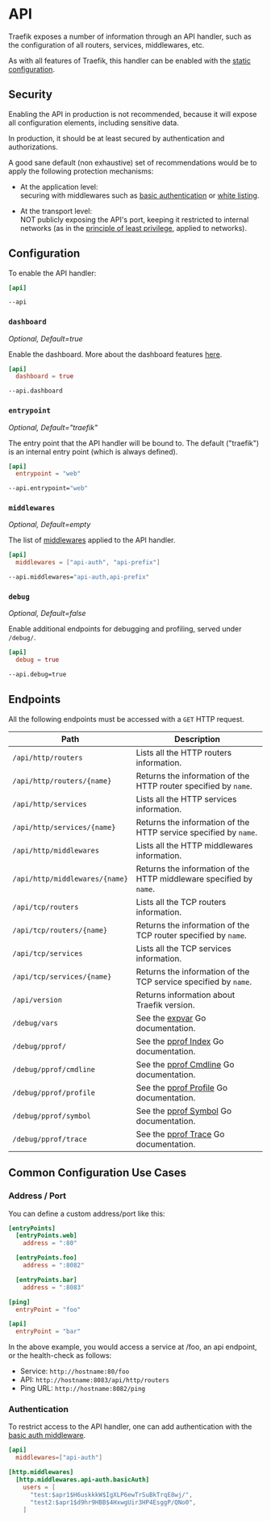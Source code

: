 # API

Traefik exposes a number of information through an API handler, such as the configuration of all routers, services, middlewares, etc.

As with all features of Traefik, this handler can be enabled with the [static configuration](../getting-started/configuration-overview.md#the-static-configuration).

## Security

Enabling the API in production is not recommended, because it will expose all configuration elements,
including sensitive data.

In production, it should be at least secured by authentication and authorizations.

A good sane default (non exhaustive) set of recommendations
would be to apply the following protection mechanisms:

* At the application level:  
  securing with middlewares such as [basic authentication](../middlewares/basicauth.md) or [white listing](../middlewares/ipwhitelist.md).

* At the transport level:  
  NOT publicly exposing the API's port,
  keeping it restricted to internal networks
  (as in the [principle of least privilege](https://en.wikipedia.org/wiki/Principle_of_least_privilege), applied to networks).

## Configuration

To enable the API handler:

```toml tab="File"
[api]
```

```bash tab="CLI"
--api
```

### `dashboard`

_Optional, Default=true_

Enable the dashboard. More about the dashboard features [here](./dashboard.md).

```toml tab="File"
[api]
  dashboard = true
```

```bash tab="CLI"
--api.dashboard
```

### `entrypoint`

_Optional, Default="traefik"_

The entry point that the API handler will be bound to.
The default ("traefik") is an internal entry point (which is always defined).

```toml tab="File"
[api]
  entrypoint = "web"
```

```bash tab="CLI"
--api.entrypoint="web"
```

### `middlewares`

_Optional, Default=empty_

The list of [middlewares](../middlewares/overview.md) applied to the API handler.

```toml tab="File"
[api]
  middlewares = ["api-auth", "api-prefix"]
```

```bash tab="CLI"
--api.middlewares="api-auth,api-prefix"
```

### `debug`

_Optional, Default=false_

Enable additional endpoints for debugging and profiling, served under `/debug/`.

```toml tab="File"
[api]
  debug = true
```

```bash tab="CLI"
--api.debug=true
```

## Endpoints

All the following endpoints must be accessed with a `GET` HTTP request.

| Path                           | Description                                                                               |
|--------------------------------|-------------------------------------------------------------------------------------------|
| `/api/http/routers`            | Lists all the HTTP routers information.                                                   |
| `/api/http/routers/{name}`     | Returns the information of the HTTP router specified by `name`.                           |
| `/api/http/services`           | Lists all the HTTP services information.                                                  |
| `/api/http/services/{name}`    | Returns the information of the HTTP service specified by `name`.                          |
| `/api/http/middlewares`        | Lists all the HTTP middlewares information.                                               |
| `/api/http/middlewares/{name}` | Returns the information of the HTTP middleware specified by `name`.                       |
| `/api/tcp/routers`             | Lists all the TCP routers information.                                                    |
| `/api/tcp/routers/{name}`      | Returns the information of the TCP router specified by `name`.                            |
| `/api/tcp/services`            | Lists all the TCP services information.                                                   |
| `/api/tcp/services/{name}`     | Returns the information of the TCP service specified by `name`.                           |
| `/api/version`                 | Returns information about Traefik version.                                                |
| `/debug/vars`                  | See the [expvar](https://golang.org/pkg/expvar/) Go documentation.                        |
| `/debug/pprof/`                | See the [pprof Index](https://golang.org/pkg/net/http/pprof/#Index) Go documentation.     |
| `/debug/pprof/cmdline`         | See the [pprof Cmdline](https://golang.org/pkg/net/http/pprof/#Cmdline) Go documentation. |
| `/debug/pprof/profile`         | See the [pprof Profile](https://golang.org/pkg/net/http/pprof/#Profile) Go documentation. |
| `/debug/pprof/symbol`          | See the [pprof Symbol](https://golang.org/pkg/net/http/pprof/#Symbol) Go documentation.   |
| `/debug/pprof/trace`           | See the [pprof Trace](https://golang.org/pkg/net/http/pprof/#Trace) Go documentation.     |

## Common Configuration Use Cases

### Address / Port

You can define a custom address/port like this:

```toml
[entryPoints]
  [entryPoints.web]
    address = ":80"

  [entryPoints.foo]
    address = ":8082"

  [entryPoints.bar]
    address = ":8083"

[ping]
  entryPoint = "foo"

[api]
  entryPoint = "bar"
```

In the above example, you would access a service at /foo, an api endpoint, or the health-check as follows:

* Service: `http://hostname:80/foo`
* API: `http://hostname:8083/api/http/routers`
* Ping URL: `http://hostname:8082/ping`

### Authentication

To restrict access to the API handler, one can add authentication with the [basic auth middleware](../middlewares/basicauth.md).

```toml
[api]
  middlewares=["api-auth"]
```

```toml
[http.middlewares]
  [http.middlewares.api-auth.basicAuth]
    users = [
      "test:$apr1$H6uskkkW$IgXLP6ewTrSuBkTrqE8wj/",
      "test2:$apr1$d9hr9HBB$4HxwgUir3HP4EsggP/QNo0",
    ]
```

